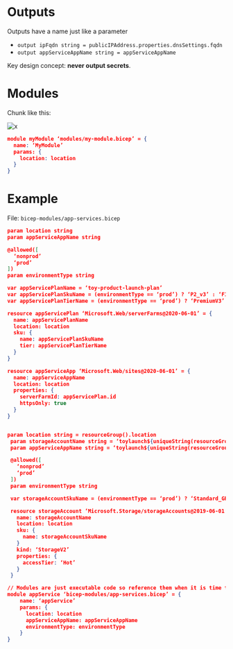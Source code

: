 # Outputs

Outputs have a name just like a parameter
- `output ipFqdn string = publicIPAddress.properties.dnsSettings.fqdn`
- `output appServiceAppName string = appServiceAppName`

Key design concept: **never output secrets**. 

# Modules

Chunk like this:

![x](https://docs.microsoft.com/en-us/learn/bicep/deploy-azure-resources-by-using-bicep-templates/media/7-templates-modules.png)

```json
module myModule ‘modules/my-module.bicep’ = {
  name: ‘MyModule’
  params: {
    location: location
  }
}
```

# Example

File: `bicep-modules/app-services.bicep`

```json
param location string
param appServiceAppName string

@allowed([
  ‘nonprod’
  ‘prod’
])
param environmentType string

var appServicePlanName = ‘toy-product-launch-plan’
var appServicePlanSkuName = (environmentType == ‘prod’) ? ‘P2_v3’ : ‘F1’
var appServicePlanTierName = (environmentType == ‘prod’) ? ‘PremiumV3’ : ‘Free’

resource appServicePlan ‘Microsoft.Web/serverFarms@2020-06-01’ = {
  name: appServicePlanName
  location: location
  sku: {
    name: appServicePlanSkuName
    tier: appServicePlanTierName
  }
}

resource appServiceApp ‘Microsoft.Web/sites@2020-06-01’ = {
  name: appServiceAppName
  location: location
  properties: {
    serverFarmId: appServicePlan.id
    httpsOnly: true
  }
}
```

```json

param location string = resourceGroup().location
 param storageAccountName string = ‘toylaunch${uniqueString(resourceGroup().id)}’
 param appServiceAppName string = ‘toylaunch${uniqueString(resourceGroup().id)}’

 @allowed([
   ‘nonprod’
   ‘prod’
 ])
 param environmentType string

 var storageAccountSkuName = (environmentType == ‘prod’) ? ‘Standard_GRS’ : ‘Standard_LRS’

 resource storageAccount ‘Microsoft.Storage/storageAccounts@2019-06-01’ = {
   name: storageAccountName
   location: location
   sku: {
     name: storageAccountSkuName
   }
   kind: ‘StorageV2’
   properties: {
     accessTier: ‘Hot’
   }
 }

// Modules are just executable code so reference them when it is time to execute the code
module appService ‘bicep-modules/app-services.bicep’ = {
    name: ‘appService’
    params: {
      location: location
      appServiceAppName: appServiceAppName
      environmentType: environmentType
    }
}
``` 







